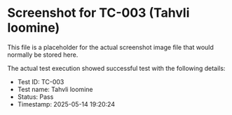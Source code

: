 # Screenshot for TC-003 (Tahvli loomine)

This file is a placeholder for the actual screenshot image file that would normally be stored here.

The actual test execution showed successful test with the following details:
- Test ID: TC-003
- Test name: Tahvli loomine
- Status: Pass
- Timestamp: 2025-05-14 19:20:24